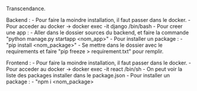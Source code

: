 Transcendance.

Backend :
    - Pour faire la moindre installation, il faut passer dans le docker.
    - Pour acceder au docker -> docker exec -it django /bin/bash
    - Pour creer une app :
        - Aller dans le dossier sources du backend, et faire la commande "python manage.py startapp <nom_app>"
    - Pour installer un package :
        - "pip install <nom_package>"
        - Se mettre dans le dossier avec le requirements et faire "pip freeze > requirement.txt" pour remplir.

Frontend :
    - Pour faire la moindre installation, il faut passer dans le docker.
    - Pour acceder au docker -> docker exec -it react /bin/sh
    - On peut voir la liste des packages installer dans le package.json
    - Pour installer un package :
        - "npm i <nom_package>